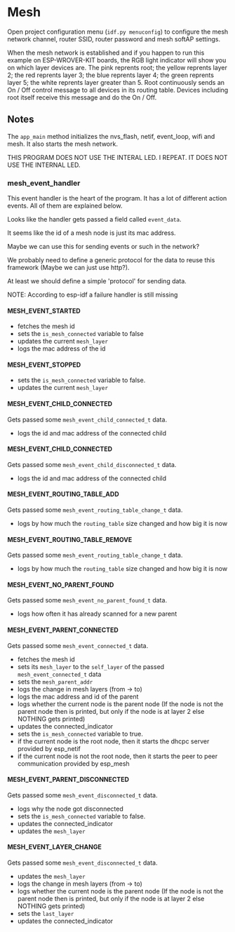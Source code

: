 # Mesh 
Open project configuration menu (`idf.py menuconfig`) to configure the mesh network channel, router SSID, router password and mesh softAP settings.

When the mesh network is established and if you happen to run this example on ESP-WROVER-KIT boards, the RGB light indicator will show you on which layer devices are.
The pink reprents root; the yellow reprents layer 2; the red reprents layer 3; the blue reprents layer 4; the green reprents layer 5; the white reprents layer greater than 5.
Root continuously sends an On / Off control message to all devices in its routing table. Devices including root itself receive this message and do the On / Off.


## Notes

The `app_main` method initializes the nvs_flash, netif, event_loop, wifi and mesh.
It also starts the mesh network.

THIS PROGRAM DOES NOT USE THE INTERAL LED. I REPEAT. IT DOES NOT USE THE INTERNAL LED.

### mesh_event_handler

This event handler is the heart of the program. It has a lot of different action events. All of them are explained below.

Looks like the handler gets passed a field called `event_data`. 

It seems like the id of a mesh node is just its mac address.

Maybe we can use this for sending events or such in the network?

We probably need to define a generic protocol for the data to reuse this framework (Maybe we can just use http?).

At least we should define a simple 'protocol' for sending data.

NOTE: According to esp-idf a failure handler is still missing

#### MESH_EVENT_STARTED

* fetches the mesh id
* sets the `is_mesh_connected` variable to false
* updates the current `mesh_layer`
* logs the mac address of the id

#### MESH_EVENT_STOPPED

* sets the `is_mesh_connected` variable to false.
* updates the current `mesh_layer`

#### MESH_EVENT_CHILD_CONNECTED

Gets passed some `mesh_event_child_connected_t` data.

* logs the id and mac address of the connected child

#### MESH_EVENT_CHILD_CONNECTED

Gets passed some `mesh_event_child_disconnected_t` data.

* logs the id and mac address of the connected child

#### MESH_EVENT_ROUTING_TABLE_ADD

Gets passed some `mesh_event_routing_table_change_t` data.

* logs by how much the `routing_table` size changed and how big it is now

#### MESH_EVENT_ROUTING_TABLE_REMOVE

Gets passed some `mesh_event_routing_table_change_t` data.

* logs by how much the `routing_table` size changed and how big it is now

#### MESH_EVENT_NO_PARENT_FOUND

Gets passed some `mesh_event_no_parent_found_t` data.

* logs how often it has already scanned for a new parent

#### MESH_EVENT_PARENT_CONNECTED

Gets passed some `mesh_event_connected_t` data.

* fetches the mesh id 
* sets its `mesh_layer` to the `self_layer` of the passed `mesh_event_connected_t` data
* sets the `mesh_parent_addr`
* logs the change in mesh layers (from -> to)
* logs the mac address and id of the parent
* logs whether the current node is the parent node (If the node is not the parent node then <layer2> is printed, but only if the node is at layer 2 else NOTHING gets printed)
* updates the connected_indicator
* sets the `is_mesh_connected` variable to true.
* if the current node is the root node, then it starts the dhcpc server provided by esp_netif
* if the current node is not the root node, then it starts the peer to peer communication provided by esp_mesh

#### MESH_EVENT_PARENT_DISCONNECTED

Gets passed some `mesh_event_disconnected_t` data.

* logs why the node got disconnected
* sets the `is_mesh_connected` variable to false.
* updates the connected_indicator
* updates the `mesh_layer`

#### MESH_EVENT_LAYER_CHANGE

Gets passed some `mesh_event_disconnected_t` data.

* updates the `mesh_layer`
* logs the change in mesh layers (from -> to)
* logs whether the current node is the parent node (If the node is not the parent node then <layer2> is printed, but only if the node is at layer 2 else NOTHING gets printed)
* sets the `last_layer`
* updates the connected_indicator
